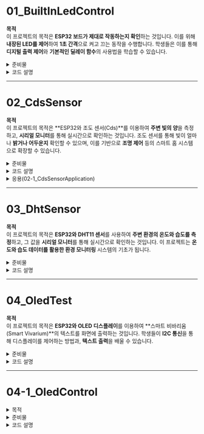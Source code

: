 # 01_BuiltInLedControl

**목적**  
이 프로젝트의 목적은 **ESP32 보드가 제대로 작동하는지 확인**하는 것입니다. 이를 위해 **내장된 LED를 제어**하여 **1초 간격**으로 켜고 끄는 동작을 수행합니다. 학생들은 이를 통해 **디지털 출력 제어**와 **기본적인 딜레이 함수**의 사용법을 학습할 수 있습니다.

<details>
  <summary>준비물</summary>
  - **ESP32 개발 보드**<br>
  - **USB 케이블** (ESP32와 PC 연결용)  
  - **Arduino IDE** (코드 작성 및 업로드)  
</details>

<details>
  <summary>코드 설명</summary>
  이 실습에서는 **ESP32 내장 LED**를 활용하여 간단한 **점멸 제어**를 수행합니다.  
  **GPIO 2번 핀**에 연결된 내장 LED를 **1초마다 켜고 끄는 동작**을 반복하게 됩니다.  
  이를 통해 ESP32가 **정상적으로 작동하는지** 확인할 수 있습니다.  
</details>

---

# 02_CdsSensor

**목적**  
이 프로젝트의 목적은 **ESP32와 조도 센서(Cds)**를 이용하여 **주변 빛의 양**을 측정하고, **시리얼 모니터**를 통해 실시간으로 확인하는 것입니다. 조도 센서를 통해 빛이 얼마나 **밝거나 어두운지** 확인할 수 있으며, 이를 기반으로 **조명 제어** 등의 스마트 홈 시스템으로 확장할 수 있습니다.

<details>
  <summary>준비물</summary>
  - **ESP32 개발 보드**  
  - **조도 센서 (Cds)**  
  - **점퍼 와이어**  
  - **USB 케이블** (ESP32와 PC 연결용)  
  - **Arduino IDE** (코드 작성 및 업로드)  
</details>

<details>
  <summary>코드 설명</summary>
  - **GPIO 39번 핀**을 사용하여 **조도 센서**의 아날로그 값을 읽어들입니다.  
  - **시리얼 모니터**를 통해 실시간으로 빛의 강도를 모니터링합니다.  
  - **delay(1000)**을 사용해 **1초 간격**으로 값을 출력하여 효율적인 모니터링을 구현합니다.  
  - 읽어들인 아날로그 값(0 ~ 4095)은 **빛의 양**에 따라 변화하며, 값이 **낮을수록 어두운 상태**, 값이 **높을수록 밝은 상태**를 의미합니다.  
</details>

<details>
  <summary>응용(02-1_CdsSensorApplication)</summary>
  - ESP32와 조도 센서를 사용하여 주변의 빛의 밝기를 측정하고, 그 값을 5단계로 구분하여 시리얼 모니터에 출력하는 것입니다. 이 코드를 통해 조도 값을 기반으로 환경의 밝기 상태를 효과적으로 모니터링할 수 있습니다.  
  - 읽어들인 값을 5단계로 구분하여:  
    - **매우 어두움**: 0 ~ 819  
    - **어두움**: 820 ~ 1629  
    - **보통**: 1630 ~ 2449  
    - **밝음**: 2450 ~ 3269  
    - **매우 밝음**: 3270 ~ 4095  
  - 각 단계에 맞는 밝기 상태를 **시리얼 모니터**에 출력합니다.  
  - **delay(1000)**을 통해 1초 간격으로 값을 출력하여 효율적인 모니터링을 구현합니다.  
</details>

---

# 03_DhtSensor

**목적**  
이 프로젝트의 목적은 **ESP32와 DHT11 센서**를 사용하여 **주변 환경의 온도와 습도를 측정**하고, 그 값을 **시리얼 모니터**를 통해 실시간으로 확인하는 것입니다. 이 프로젝트는 **온도와 습도 데이터를 활용한 환경 모니터링** 시스템의 기초가 됩니다.

<details>
  <summary>준비물</summary>
  - **ESP32 개발 보드**  
  - **DHT11 온습도 센서**  
  - **점퍼 와이어**  
  - **USB 케이블** (ESP32와 PC 연결용)  
  - **Arduino IDE** (코드 작성 및 업로드)  
  - **DHT 라이브러리** (Arduino IDE에서 설치, 본 실습에서는 DHT sensor library by Adafruit 사용)  
</details>

<details>
  <summary>코드 설명</summary>
  - **GPIO 14번 핀**에 연결된 DHT11 센서로부터 **온도**와 **습도** 데이터를 읽어들입니다.  
  - **dht.readTemperature()** 함수로 온도 값을, **dht.readHumidity()** 함수로 습도 값을 읽습니다.  
  - 읽어들인 값은 **시리얼 모니터**를 통해 출력되며, **2초 간격**으로 데이터를 갱신합니다.  
  - DHT11 센서는 **2초 이상의 딜레이**가 필요하므로, 각 데이터 읽기 전 **delay(2000)**을 사용합니다.  
  - **9600 baud rate**로 시리얼 통신을 설정하여, 읽어들인 데이터를 출력합니다.  
</details>

---

# 04_OledTest

**목적**  
이 프로젝트의 목적은 **ESP32와 OLED 디스플레이**를 이용하여 **스마트 비바리움(Smart Vivarium)**의 텍스트를 화면에 출력하는 것입니다. 학생들이 **I2C 통신**을 통해 디스플레이를 제어하는 방법과, **텍스트 출력**을 배울 수 있습니다.

<details>
  <summary>준비물</summary>
  - **ESP32 개발 보드**  
  - **128x64 OLED 디스플레이 (SSD1306)**  
  - **점퍼 와이어**  
  - **USB 케이블** (ESP32와 PC 연결용)  
  - **Arduino IDE** (코드 작성 및 업로드)  
  - **Adafruit GFX 및 Adafruit SSD1306 라이브러리** (Arduino IDE에서 설치, 본 실습에서는 Adafruit SSD1306 by Adafruit 사용)  
</details>

<details>
  <summary>코드 설명</summary>
  - **I2C 통신**을 사용하여 **SSD1306 OLED 디스플레이**에 텍스트를 출력합니다.  
  - 디스플레이의 **해상도(128x64)**를 설정하고, 디스플레이 객체를 초기화한 후 텍스트를 출력합니다.  
  - 텍스트는 3줄로 구성되어 있으며, "Smart Vivarium"과 **프로젝트 제작자 이름/닉네임**을 포함합니다.  
  - **display.clearDisplay()**로 화면을 지우고, **display.setTextSize(2)**로 텍스트 크기를 두 배로 설정합니다.  
  - **display.println()**과 **display.print()**를 사용하여 각 줄에 텍스트를 출력하며, **display.display()**를 호출하여 내용을 OLED 화면에 실제로 출력합니다.  
  - 프로그램이 정상적으로 작동하지 않을 경우, 시리얼 모니터에 오류 메시지를 출력한 후 무한 루프에 빠져 오류를 디버깅할 수 있게 설정되어 있습니다.  
</details>

---

# 04-1_OledControl

<details>
  <summary>목적</summary>
  이 프로젝트의 목적은 **ESP32와 OLED 디스플레이**를 사용하여 **온도, 습도, 조도 상태를 실시간으로 모니터링**하는 것입니다. DHT11 센서로 온도와 습도 값을 측정하고, 조도 센서를 통해 환경의 밝기 상태를 5단계로 구분하여 OLED 디스플레이에 표시합니다.
</details>

<details>
  <summary>준비물</summary>
  - **ESP32 개발 보드**  
  - **DHT11 온도 및 습도 센서**  
  - **조도 센서 (Cds)**  
  - **OLED 디스플레이 (SSD1306)**  
  - **점퍼 와이어**  
  - **USB 케이블** (ESP32와 PC 연결용)  
  - **Arduino IDE** (코드 작성 및 업로드)  
</details>

<details>
  <summary>코드 설명</summary>
  - **DHT11 센서**를 사용하여 **온도**와 **습도**를 측정합니다.  
    - 온도는 **두 번째 줄**에, 습도는 **세 번째 줄**에 표시됩니다.  
  - **조도 센서**를 사용하여 환경의 **조도 상태**를 측정합니다.  
    - 조도 값은 5단계로 구분되어 **세 번째 줄**에 표시됩니다.